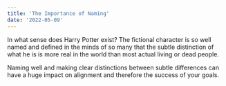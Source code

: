 ```yaml
---
title: 'The Importance of Naming'
date: '2022-05-09'
---
```


In what sense does Harry Potter exist? The fictional character is so well named
and defined in the minds of so many that the subtle distinction of what he is is
more real in the world than most actual living or dead people.

Naming well and making clear distinctions between subtle differences can have a
huge impact on alignment and therefore the success of your goals.
